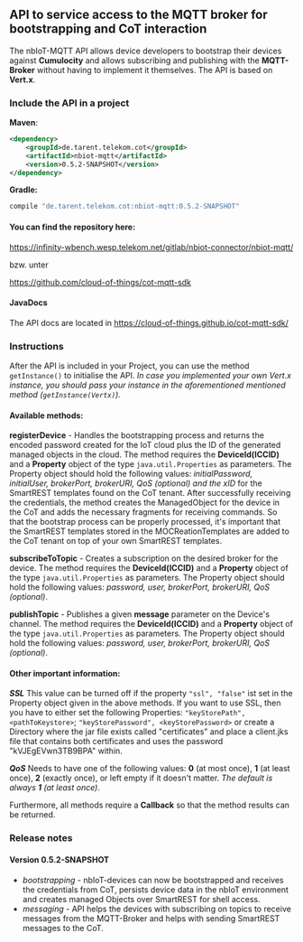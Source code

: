 ## API to service access to the MQTT broker for bootstrapping and CoT interaction

The nbIoT-MQTT API allows device developers to bootstrap their devices against
**Cumulocity** and allows subscribing and publishing with the **MQTT-Broker**
without having to implement it themselves. The API is based on **Vert.x**.

### Include the API in a project
**Maven**:
```xml
<dependency>
    <groupId>de.tarent.telekom.cot</groupId>
    <artifactId>nbiot-mqtt</artifactId>
    <version>0.5.2-SNAPSHOT</version>    
</dependency>
```
 
**Gradle:**
```groovy
compile "de.tarent.telekom.cot:nbiot-mqtt:0.5.2-SNAPSHOT"
```

#### You can find the repository here:
https://infinity-wbench.wesp.telekom.net/gitlab/nbiot-connector/nbiot-mqtt/

bzw. unter

https://github.com/cloud-of-things/cot-mqtt-sdk

#### JavaDocs

The API docs are located in https://cloud-of-things.github.io/cot-mqtt-sdk/


### Instructions
After the API is included in your Project, you can use the method `getInstance()` to
initialise the API. _In case you implemented your own Vert.x instance, you
should pass your instance in the aforementioned mentioned method (`getInstance(Vertx)`)._

#### Available methods:
**registerDevice** - Handles the bootstrapping process and returns the encoded password
created for the IoT cloud plus the ID of the generated managed objects in the cloud.
The method requires the **DeviceId(ICCID)** and a **Property** object of the type
`java.util.Properties` as parameters. The Property object should hold the following
values: _initialPassword, initialUser, brokerPort, brokerURI, QoS (optional) and
the xID_ for the SmartREST templates found on the CoT tenant. After successfully 
receiving the credentials, the method creates the ManagedObject for the device in
the CoT and adds the necessary fragments for receiving commands. So that the bootstrap
process can be properly processed, it's important that the SmartREST templates
stored in the MOCReationTemplates are added to the CoT tenant on top of your
own SmartREST templates.

**subscribeToTopic** - Creates a subscription on the desired broker for the device.
The method requires the **DeviceId(ICCID)** and a **Property** object of the type
`java.util.Properties` as parameters. The Property object should hold the following
values: _password, user, brokerPort, brokerURI, QoS (optional)_.

**publishTopic** - Publishes a given **message** parameter on the Device's channel.
The method requires the **DeviceId(ICCID)** and a **Property** object of the type
`java.util.Properties` as parameters. The Property object should hold the following
values: _password, user, brokerPort, brokerURI, QoS (optional)_.

#### Other important information:
_**SSL**_ This value can be turned off if the property `"ssl", "false"` ist set in
the Property object given in the above methods. If you want to use SSL, then you have
to either set the following Properties: `"keyStorePath", <pathToKeystore>`;
`"keyStorePassword", <keyStorePassword>` or create a Directory where the jar
file exists called "certificates" and place a client.jks file that contains both
certificates and uses the password "kVJEgEVwn3TB9BPA" within.

_**QoS**_ Needs to have one of the following values: **0** (at most once), **1** 
(at least once), **2** (exactly once), or left empty if it doesn't matter. _The
default is always **1** (at least once)_.

Furthermore, all methods require a **Callback** so that the method results can
be returned.

### Release notes
#### Version 0.5.2-SNAPSHOT
- *bootstrapping* - nbIoT-devices can now be bootstrapped and receives the
credentials from CoT, persists device data in the nbIoT environment and creates
managed Objects over SmartREST for shell access.
- *messaging* - API helps the devices with subscribing on topics to receive messages
from the MQTT-Broker and helps with sending SmartREST messages to the CoT.